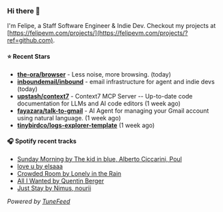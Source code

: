 ### Hi there 👋

I'm Felipe, a Staff Software Engineer & Indie Dev. Checkout my projects at [https://felipevm.com/projects/](https://felipevm.com/projects/?ref=github.com).

#### ⭐ Recent Stars
- **[the-ora/browser](https://github.com/the-ora/browser)** - Less noise, more browsing. (today)
- **[inboundemail/inbound](https://github.com/inboundemail/inbound)** - email infrastructure for agent and indie devs (today)
- **[upstash/context7](https://github.com/upstash/context7)** - Context7 MCP Server -- Up-to-date code documentation for LLMs and AI code editors (1 week ago)
- **[fayazara/talk-to-gmail](https://github.com/fayazara/talk-to-gmail)** - AI Agent for managing your Gmail account using natural language. (1 week ago)
- **[tinybirdco/logs-explorer-template](https://github.com/tinybirdco/logs-explorer-template)** (1 week ago)

#### 🎧 Spotify recent tracks
- [Sunday Morning by The kid in blue, Alberto Ciccarini, Poul](https://open.spotify.com/track/5GL6mdzyFK2HbJiH0pg9nM)
- [love u by elsaaa](https://open.spotify.com/track/4wKK77CzPkeBcz40OgXuRs)
- [Crowded Room by Lonely in the Rain](https://open.spotify.com/track/5HBbpkeeIqhzzYRM3ExVuQ)
- [All I Wanted by Quentin Berger](https://open.spotify.com/track/1zUJb5EgiCKhio33aaa9m4)
- [Just Stay by Nimus, nourii](https://open.spotify.com/track/7h1JoIeuscxV9K80e1BYde)

_Powered by [TuneFeed](https://tunefeed.app?ref=github.com)_
